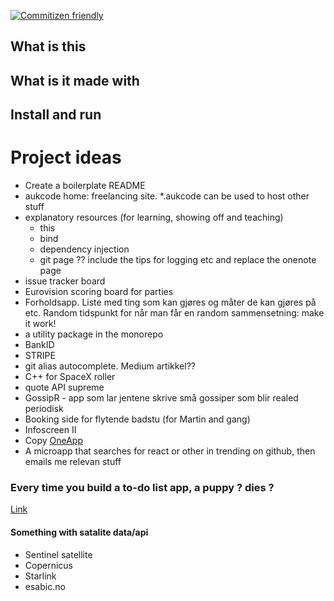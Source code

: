 [![Commitizen friendly](https://img.shields.io/badge/commitizen-friendly-brightgreen.svg)](http://commitizen.github.io/cz-cli/)

## What is this

## What is it made with

## Install and run

# Project ideas

- Create a boilerplate README
- aukcode home: freelancing site. \*.aukcode can be used to host other stuff
- explanatory resources (for learning, showing off and teaching)
  - this
  - bind
  - dependency injection
  - git page ?? include the tips for logging etc and replace the onenote page
- issue tracker board
- Eurovision scoring board for parties
- Forholdsapp. Liste med ting som kan gjøres og måter de kan gjøres på etc.
  Random tidspunkt for når man får en random sammensetning: make it work!
- a utility package in the monorepo
- BankID
- STRIPE
- git alias autocomplete. Medium artikkel??
- C++ for SpaceX roller
- quote API supreme
- GossipR - app som lar jentene skrive små gossiper som blir realed periodisk
- Booking side for flytende badstu (for Martin and gang)
- Infoscreen II
- Copy [OneApp](https://reader.one/)
- A microapp that searches for react or other in trending on github, then emails me relevan stuff

### Every time you build a to-do list app, a puppy ? dies ?

[Link](https://www.freecodecamp.org/news/every-time-you-build-a-to-do-list-app-a-puppy-dies-505b54637a5d/)

#### Something with satalite data/api

- Sentinel satellite
- Copernicus
- Starlink
- esabic.no
